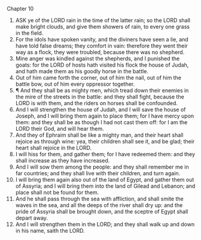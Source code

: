 

Chapter 10

1. ASK ye of the LORD rain in the time of the latter rain; so the LORD shall make bright clouds, and give them showers of rain, to every one grass in the field.
2. For the idols have spoken vanity, and the diviners have seen a lie, and have told false dreams; they comfort in vain: therefore they went their way as a flock, they were troubled, because there was no shepherd.
3. Mine anger was kindled against the shepherds, and I punished the goats: for the LORD of hosts hath visited his flock the house of Judah, and hath made them as his goodly horse in the battle.
4. Out of him came forth the corner, out of him the nail, out of him the battle bow, out of him every oppressor together.
5. ¶ And they shall be as mighty men, which tread down their enemies in the mire of the streets in the battle: and they shall fight, because the LORD is with them, and the riders on horses shall be confounded.
6. And I will strengthen the house of Judah, and I will save the house of Joseph, and I will bring them again to place them; for I have mercy upon them: and they shall be as though I had not cast them off: for I am the LORD their God, and will hear them.
7. And they of Ephraim shall be like a mighty man, and their heart shall rejoice as through wine: yea, their children shall see it, and be glad; their heart shall rejoice in the LORD.
8. I will hiss for them, and gather them; for I have redeemed them: and they shall increase as they have increased.
9. And I will sow them among the people: and they shall remember me in far countries; and they shall live with their children, and turn again.
10. I will bring them again also out of the land of Egypt, and gather them out of Assyria; and I will bring them into the land of Gilead and Lebanon; and place shall not be found for them.
11. And he shall pass through the sea with affliction, and shall smite the waves in the sea, and all the deeps of the river shall dry up: and the pride of Assyria shall be brought down, and the sceptre of Egypt shall depart away.
12. And I will strengthen them in the LORD; and they shall walk up and down in his name, saith the LORD.
